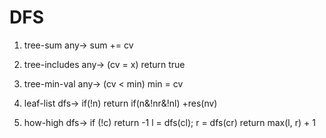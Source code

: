 # DFS
1. tree-sum
  any-> sum += cv

2. tree-includes
  any-> (cv = x) return true

3. tree-min-val
  any-> (cv < min) min = cv

4. leaf-list
  dfs->
    if(!n) return
    if(n&!nr&!nl) +res(nv)

5. how-high
  dfs->
    if (!c) return -1
    l = dfs(cl); r = dfs(cr)
    return max(l, r) + 1

